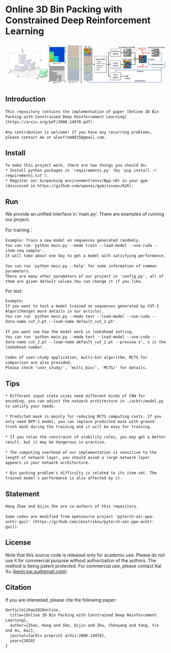 # Online 3D Bin Packing with Constrained Deep Reinforcement Learning

![teaser](pictures/state_architecture.png)

## Introduction
```
This repository contains the implementation of paper [Online 3D Bin Packing with Constrained Deep Reinforcement Learning](https://arxiv.org/pdf/2006.14978.pdf).

Any contribution is welcome! If you have any recurring problems, please contact me at alexfrom0815@gmail.com.
```

## Install

```
To make this project work, there are two things you should do:
* Install python packages in 'requirements.py' (by 'pip install -r requirements.txt').
* Register our binpacking environment(envs/Bpp-v0) in your gym (discussed in https://github.com/openai/gym/issues/626).
```

## Run
We provide an unified interface in 'main.py'. There are examples of running our project.

For training：
```
Example: Train a new model on sequences generated randomly.
You can run 'python main.py --mode train --load-model --use-cuda --item-seq sample'.
It will take about one day to get a model with satisfying performance.

You can run 'python main.py --help' for some information of common parameters.
There are many other parameters of our project in 'config.py', all of them are given default values.You can change it if you like.
```

For test:
```
Example:
If you want to test a model trained on sequences generated by CUT-2 Algorithm(get more details in our article).
You can run 'python main.py --mode test --load-model --use-cuda --data-name cut_2.pt --load-name default_cut_2.pt'.

If you want see how the model work in lookahead setting,
You can run 'python main.py --mode test --load-model --use-cuda --data-name cut_2.pt --load-name default_cut_2.pt --preview x', x is the lookahead number.

Codes of user-study application, multi-bin algorithm, MCTS for comparison are also provided,
Please check 'user_study/', 'multi_bin/', 'MCTS/' for details.
```

## Tips
```
* Different input state sizes need different kinds of CNN for encoding, you can adjust the network architecture in ./acktr/model.py to satisfy your needs. 

* Predicted mask is mainly for reducing MCTS computing costs. If you only need BPP-1 model, you can replace predicted mask with ground-truth mask during the training and it will be easy for training.

* If you relax the constraint of stability rules, you may get a better result, but it may be dangerous in practice.

* The computing overhead of our implementation is sensitive to the length of network layer, you should aviod a large network layer appears in your network architecture. 

* Bin packing problem's difficulty is related to its item set. The trained model's performance is also affected by it.
```

## Statement
```
Hang Zhao and Qijin She are co-authors of this repository.

Some codes are modified from opensource project 'pytorch-a2c-ppo-acktr-gail' (https://github.com/ikostrikov/pytorch-a2c-ppo-acktr-gail).
```

## License

Note that this source code is released only for academic use. Please do not use it for commercial purpose without authorization of the authors. The method is being patent protected. For commercial use, please contact Kai Xu (kevin.kai.xu@gmail.com).


## Citation

If you are interested, please cite the following paper:

```shell
@article{zhao2020online,
  title={Online 3D Bin Packing with Constrained Deep Reinforcement Learning},
  author={Zhao, Hang and She, Qijin and Zhu, Chenyang and Yang, Yin and Xu, Kai},
  journal={arXiv preprint arXiv:2006.14978},
  year={2020}
}
```
